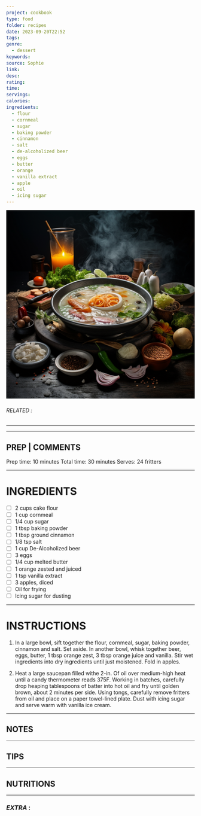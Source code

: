 ```yaml
---
project: cookbook
type: food
folder: recipes
date: 2023-09-20T22:52
tags: 
genre:
  - dessert
keywords: 
source: Sophie
link: 
desc: 
rating: 
time: 
servings: 
calories: 
ingredients:
  - flour
  - cornmeal
  - sugar
  - baking powder
  - cinnamon
  - salt
  - de-alcoholized beer
  - eggs
  - butter
  - orange
  - vanilla extract
  - apple
  - oil
  - icing sugar
---
```


![IMAGE](_default.png)

###### *RELATED* : 
---


---
## PREP | COMMENTS

Prep time: 10 minutes
Total time: 30 minutes
Serves: 24 fritters

---
# INGREDIENTS

- [ ] 2 cups cake flour
- [ ] 1 cup cornmeal
- [ ] 1/4 cup sugar
- [ ] 1 tbsp baking powder
- [ ] 1 tbsp ground cinnamon
- [ ] 1/8 tsp salt
- [ ] 1 cup De-Alcoholized beer
- [ ] 3 eggs
- [ ] 1/4 cup melted butter
- [ ] 1 orange zested and juiced
- [ ] 1 tsp vanilla extract
- [ ] 3 apples, diced
- [ ] Oil for frying
- [ ] Icing sugar for dusting

---
# INSTRUCTIONS

1. In a large bowl, sift together the flour, cornmeal, sugar, baking powder, cinnamon and salt. Set aside. In another bowl, whisk together beer, eggs, butter, 1 tbsp orange zest, 3 tbsp orange juice and vanilla. Stir wet ingredients into dry ingredients until just moistened. Fold in apples.

2. Heat a large saucepan filled withe 2-in. Of oil over medium-high heat until a candy thermometer reads 375F. Working in batches, carefully drop heaping tablespoons of batter into hot oil and fry until golden brown, about 2 minutes per side. Using tongs, carefully remove fritters from oil and place on a paper towel-lined plate. Dust with icing sugar and serve warm with vanilla ice cream.

---
## NOTES



---
## TIPS



---
## NUTRITIONS



---
### *EXTRA* :



